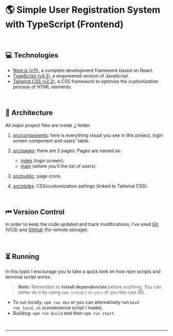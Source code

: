 # &#127758; **Simple User Registration System with TypeScript (Frontend)**

<br>

## &#128187; **Technologies**

- [Next.js (v11)](https://nextjs.org/docs), a complete development framework based on React.
- [TypeScript (v4.3)](https://www.typescriptlang.org/docs/), a empowered version of JavaScript.
- [Tailwind CSS (v2.2)](https://tailwindcss.com/docs), a CSS framework to optimize the customization process of HTML elements.

<br>

## &#128194; **Architecture**

All major project files are inside [./](root) folder.

1. [src/components](src/components): here is everything visual you see in this project, login screen component and users' table.

2. [src/pages](src/pages): there are 2 pages:
   Pages are named as:

   - [index](src/pages/index.tsx) (login screen);
   - [main](src/pages/main.tsx) (where you'll the list of users).
     <br>

3. [src/public](src/public): page icons.
   <br>

4. [src/styles](src/styles): CSS/customization settings (linked to Tailwind CSS).

<br>

## &#9198; **Version Control**

In order to keep the code updated and track modifications, I've used [Git](https://git-scm.com/doc) (VCS) and [GitHub](https://docs.github.com/) (for remote storage).

<br>

## &#9203; **Running**

In this topic I encourage you to take a quick look on how npm scripts and terminal script works.

> **Note:** Remember to **install dependencies** before anything. You can either do it by using `npm install` or `yarn` (if you like cats &#128571;).

- To run locally: `npm run dev` or you can alternatively run `bash run_local.sh` (convenience script I made);
- Building: `npm run build` and then `npm run start`.

<br>

---
